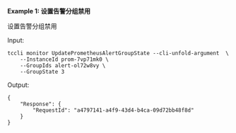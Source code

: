 **Example 1: 设置告警分组禁用**

设置告警分组禁用

Input: 

```
tccli monitor UpdatePrometheusAlertGroupState --cli-unfold-argument  \
    --InstanceId prom-7vp71mk0 \
    --GroupIds alert-ol72w8vy \
    --GroupState 3
```

Output: 
```
{
    "Response": {
        "RequestId": "a4797141-a4f9-43d4-b4ca-09d72bb48f8d"
    }
}
```

